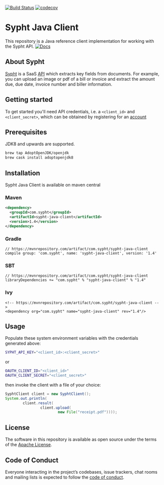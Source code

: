 [![Build Status](https://travis-ci.com/sypht-team/sypht-java-client.svg?branch=master)](https://travis-ci.com/sypht-team/sypht-java-client.svg?branch=master) [![codecov](https://codecov.io/gh/sypht-team/sypht-java-client/branch/master/graph/badge.svg)](https://codecov.io/gh/sypht-team/sypht-java-client)

# Sypht Java Client
This repository is a Java reference client implementation for working with the Sypht API. [![Docs](https://img.shields.io/badge/API%20Docs-site-lightgrey.svg?style=flat-square)](https://docs.sypht.com)

## About Sypht
[Sypht](https://sypht.com) is a SaaS [API]((https://docs.sypht.com/)) which extracts key fields from documents. For
example, you can upload an image or pdf of a bill or invoice and extract the amount due, due date, invoice number
and biller information.

## Getting started
To get started you'll need API credentials, i.e. a `<client_id>` and `<client_secret>`, which can be obtained by registering
for an [account](https://www.sypht.com/signup/developer)

## Prerequisites
JDK8 and upwards are supported.

```Bash
brew tap AdoptOpenJDK/openjdk
brew cask install adoptopenjdk8
```

## Installation
Sypht Java Client is available on maven central

### Maven
```Xml
<dependency>
  <groupId>com.sypht</groupId>
  <artifactId>sypht-java-client</artifactId>
  <version>1.4</version>
</dependency>
```

### Gradle
```Gradle
// https://mvnrepository.com/artifact/com.sypht/sypht-java-client
compile group: 'com.sypht', name: 'sypht-java-client', version: '1.4'
```

### SBT
```SBT
// https://mvnrepository.com/artifact/com.sypht/sypht-java-client
libraryDependencies += "com.sypht" % "sypht-java-client" % "1.4"
```

### Ivy
```Ivy
<!-- https://mvnrepository.com/artifact/com.sypht/sypht-java-client -->
<dependency org="com.sypht" name="sypht-java-client" rev="1.4"/>
```


## Usage
Populate these system environment variables with the credentials generated above:

```Bash
SYPHT_API_KEY="<client_id>:<client_secret>"
```

or

```Bash
OAUTH_CLIENT_ID="<client_id>"
OAUTH_CLIENT_SECRET="<client_secret>"
```

then invoke the client with a file of your choice:
```Java
SyphtClient client = new SyphtClient();
System.out.println(
        client.result(
                client.upload(
                        new File("receipt.pdf"))));
```

## License
The software in this repository is available as open source under the terms of the [Apache License](https://github.com/sypht-team/sypht-java-client/blob/master/LICENSE).

## Code of Conduct
Everyone interacting in the project’s codebases, issue trackers, chat rooms and mailing lists is expected to follow the [code of conduct](https://github.com/sypht-team/sypht-java-client/blob/master/CODE_OF_CONDUCT.md).

